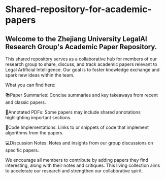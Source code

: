 # Shared-repository-for-academic-papers
## Welcome to the Zhejiang University LegalAI Research Group's Academic Paper Repository.
  This shared repository serves as a collaborative hub for members of our research group to share, discuss, and track academic papers relevant to Legal Artificial Intelligence. Our goal is to foster knowledge exchange and spark new ideas within the team.
  
  What you can find here:
  
📚Paper Summaries: Concise summaries and key takeaways from recent and classic papers.
  
📃Annotated PDFs: Some papers may include shared annotations highlighting important sections.
  
🔢Code Implementations: Links to or snippets of code that implement algorithms from the papers.
  
💻Discussion Notes: Notes and insights from our group discussions on specific papers.
  
  We encourage all members to contribute by adding papers they find interesting, along with their notes and critiques. This living collection aims to accelerate our research and strengthen our collaborative spirit.
